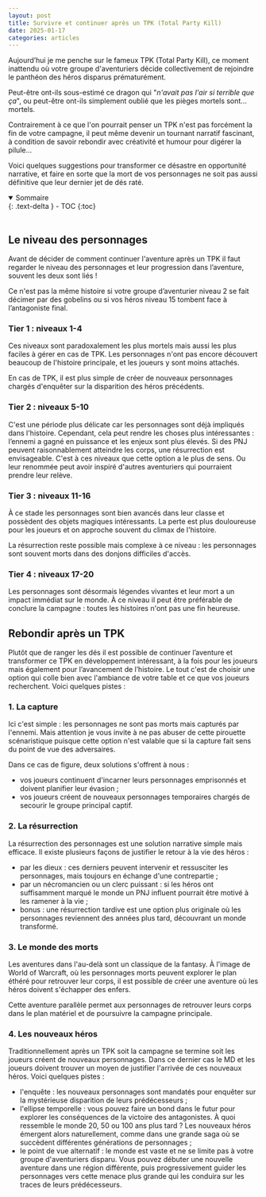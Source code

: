 ```yaml
---
layout: post
title: Survivre et continuer après un TPK (Total Party Kill)
date: 2025-01-17
categories: articles
---
```


Aujourd’hui je me penche sur le fameux TPK (Total Party Kill), ce moment inattendu où votre groupe d'aventuriers décide collectivement de rejoindre le panthéon des héros disparus prématurément.

Peut-être ont-ils sous-estimé ce dragon qui "*n'avait pas l'air si terrible que ça*", ou peut-être ont-ils simplement oublié que les pièges mortels sont... mortels.

Contrairement à ce que l'on pourrait penser un TPK n'est pas forcément la fin de votre campagne, il peut même devenir un tournant narratif fascinant, à condition de savoir rebondir avec créativité et humour pour digérer la pilule…

Voici quelques suggestions pour transformer ce désastre en opportunité narrative, et faire en sorte que la mort de vos personnages ne soit pas aussi définitive que leur dernier jet de dés raté.
<br />

<details open markdown="block">
  <summary>
    Sommaire
  </summary>
  {: .text-delta }
- TOC
{:toc}
</details>

<br />

## Le niveau des personnages

Avant de décider de comment continuer l'aventure après un TPK il faut regarder le niveau des personnages et leur progression dans l’aventure, souvent les deux sont liés ! 

Ce n'est pas la même histoire si votre groupe d’aventurier niveau 2 se fait décimer par des gobelins ou si vos héros niveau 15 tombent face à l’antagoniste final. 

### Tier 1 : niveaux 1-4

Ces niveaux sont paradoxalement les plus mortels mais aussi les plus faciles à gérer en cas de TPK. Les personnages n'ont pas encore découvert beaucoup de l'histoire principale, et les joueurs y sont moins attachés. 

En cas de TPK, il est plus simple de créer de nouveaux personnages chargés d'enquêter sur la disparition des héros précédents.

### Tier 2 : niveaux 5-10

C'est une période plus délicate car les personnages sont déjà impliqués dans l'histoire. Cependant, cela peut rendre les choses plus intéressantes : l’ennemi a gagné en puissance et les enjeux sont plus élevés.
Si des PNJ peuvent raisonnablement atteindre les corps, une résurrection est envisageable. C'est à ces niveaux que cette option a le plus de sens. Ou leur renommée peut avoir inspiré d'autres aventuriers qui pourraient prendre leur relève.

### Tier 3 : niveaux 11-16

À ce stade les personnages sont bien avancés dans leur classe et possèdent des objets magiques intéressants. La perte est plus douloureuse pour les joueurs et on approche souvent du climax de l'histoire.

La résurrection reste possible mais complexe à ce niveau : les personnages sont souvent morts dans des donjons difficiles d'accès.

### Tier 4 : niveaux 17-20

Les personnages sont désormais légendes vivantes et leur mort a un impact immédiat sur le monde. À ce niveau il peut être préférable de conclure la campagne : toutes les histoires n'ont pas une fin heureuse.

## Rebondir après un TPK

Plutôt que de ranger les dés il est possible de continuer l’aventure et transformer ce TPK en développement intéressant, à la fois pour les joueurs mais également pour l’avancement de l’histoire. Le tout c'est de choisir une option qui colle bien avec l'ambiance de votre table et ce que vos joueurs recherchent. Voici quelques pistes :

### 1. La capture

Ici c'est simple : les personnages ne sont pas morts mais capturés par l'ennemi. Mais attention je vous invite à ne pas abuser de cette pirouette scénaristique puisque cette option n'est valable que si la capture fait sens du point de vue des adversaires.

Dans ce cas de figure, deux solutions s'offrent à nous :

- vos joueurs continuent d'incarner leurs personnages emprisonnés et doivent planifier leur évasion ;
- vos joueurs créent de nouveaux personnages temporaires chargés de secourir le groupe principal captif.

### 2. La résurrection

La résurrection des personnages est une solution narrative simple mais efficace. Il existe plusieurs façons de justifier le retour à la vie des héros :

- par les dieux : ces derniers peuvent intervenir et ressusciter les personnages, mais toujours en échange d'une contrepartie ;
- par un nécromancien ou un clerc puissant : si les héros ont suffisamment marqué le monde un PNJ influent pourrait être motivé à les ramener à la vie ;
- bonus : une résurrection tardive est une option plus originale où les personnages reviennent des années plus tard, découvrant un monde transformé.

### 3. Le monde des morts

Les aventures dans l'au-delà sont un classique de la fantasy. À l'image de World of Warcraft, où les personnages morts peuvent explorer le plan éthéré pour retrouver leur corps, il est possible de créer une aventure où les héros doivent s'échapper des enfers.

Cette aventure parallèle permet aux personnages de retrouver leurs corps dans le plan matériel et de poursuivre la campagne principale.

### 4. Les nouveaux héros

Traditionnellement après un TPK soit la campagne se termine soit les joueurs créent de nouveaux personnages. Dans ce dernier cas le MD et les joueurs doivent trouver un moyen de justifier l'arrivée de ces nouveaux héros. Voici quelques pistes :

- l'enquête : les nouveaux personnages sont mandatés pour enquêter sur la mystérieuse disparition de leurs prédécesseurs ;
- l'ellipse temporelle : vous pouvez faire un bond dans le futur pour explorer les conséquences de la victoire des antagonistes. À quoi ressemble le monde 20, 50 ou 100 ans plus tard ? Les nouveaux héros émergent alors naturellement, comme dans une grande saga où se succèdent différentes générations de personnages ;
- le point de vue alternatif : le monde est vaste et ne se limite pas à votre groupe d'aventuriers disparu. Vous pouvez débuter une nouvelle aventure dans une région différente, puis progressivement guider les personnages vers cette menace plus grande qui les conduira sur les traces de leurs prédécesseurs.
